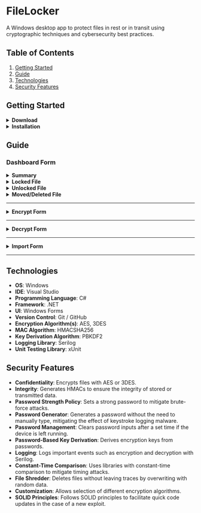 # FileLocker

A Windows desktop app to protect files in rest or in transit using cryptographic techniques and cybersecurity best practices.

## Table of Contents

1. [Getting Started](#getting-started)
2. [Guide](#guide)
3. [Technologies](#technologies)
4. [Security Features](#security-features)

## Getting Started

<details>
<summary><strong>Download</strong></summary>
<em>Coming Soon</em>
</details>

<details>
<summary><strong>Installation</strong></summary>
<em>Coming Soon</em>
</details>

## Guide

### Dashboard Form

<details>
<summary><strong>Summary</strong></summary>
The Dashboard Form also displays files within FileLocker's scope and allows addition and navigation of files.

- **Guide 📖**: opens the GitHub repository in the default browser.
- **Diagnostics 📊**: _Coming Soon_
- **Settings ⚙**: _Coming Soon_
- **Add ▼**: shows dropdown options to add files to the scope by manually selecting or importing an archive.
- **File List**: right click on a file to display options or drag and drop files onto the list to add them.
- **Search Bar**: filters files based on the search query.

> [!TIP]
> Filter by file type by searching `.txt` or `.png`, or filter by algorithm by searching `.aes` or `.3des`.

</details>

<details>
<summary><strong>Locked File</strong></summary>
A locked file can be decrypted, shredded, shown in File Explorer, or exported.

- **📋 Path**: copies the path to the clipboard.
- **📋 SHA**: copies the SHA to the clipboard.
- **Decrypt 🔑**: opens the [**Decrypt Form**](#decrypt-form).
- **Shred 🗑️**: shreds the file by overwriting its contents with random data and then deleting.
- **Explorer 📁**: launches File Explorer with the file selected.
- **Export 📤**: exports the file to a .zip archive.

<img src="./images/DashboardForm_LockedPanel.png" alt="Dashboard Form with Locked File Selected" width="1000">

</details>

<details>
<summary><strong>Unlocked File</strong></summary>
An unlocked file can be encrypted, shredded, or shown in File Explorer.

- **📋 Path**: copies the path to the clipboard.
- **📋 SHA**: copies the SHA to the clipboard.
- **Encrypt 🔐**: opens the [**Encrypt Form**](#encrypt-form).
- **Shred 🗑️**: shreds the file by overwriting its contents with random data and then deleting.
- **Explorer 📁**: launches File Explorer with the file selected.

<img src="./images/DashboardForm_UnlockedPanel.png" alt="Dashboard Form with Unlocked File Selected" width="1000">
</details>

<details>
<summary><strong>Moved/Deleted File</strong></summary>
An moved or deleted file can be relocated or removed from scope.

- **Relocate**: find the moved file.
- **Remove**: remove file from scope.

<img src="./images/DashboardForm_RelocationPanel.png" alt="Dashboard Form with Unlocked File Selected" width="1000">
</details>

---

<details>
<summary><strong>Encrypt Form</strong></summary>
<img src="./images/EncryptForm.png" alt="Encrypt Form" width="400">

The Encrypt Form allows encryption by choosing an industry-standard encryption algorithm such as AES or 3DES and providing a strength-enforced password. Password fields are cleared after 30 seconds of inactivity.

- **Generate Random**: generates a random password that satisfies the strength policy.
- **Clear**: erases both password fields.
- **→**: encrypts the file with the provided password.
- **👁**: shows or hides the password fields.

> [!CAUTION]
> If the password is lost the file cannot be decrypted. FileLocker maintains a zero-knowledge policy.

</details>

---

<details>
<summary><strong>Decrypt Form</strong></summary>
<img src="./images/DecryptForm.png" alt="Decrypt Form" width="400">

The Decrypt Form allows decryption by providing the encryption password. Password field is cleared after 30 seconds of inactivity.

- **→**: decrypts the file with the provided password, if correct.
- **👁**: shows or hides the password fields.
</details>

---

<details>
<summary><strong>Import Form</strong></summary>
<img src="./images/ImportForm.png" alt="Decrypt Form" width="400">

The Import Form allows an import of a .zip archive.

- **Open**: choose a .zip archive.
- **Save To**: the location where the file will be saved.
- **Import**: loads the archive and saves the file to the chosen location.
</details>

---

## Technologies

- **OS**: Windows
- **IDE**: Visual Studio
- **Programming Language**: C#
- **Framework**: .NET
- **UI**: Windows Forms
- **Version Control**: Git / GitHub
- **Encryption Algorithm(s)**: AES, 3DES
- **MAC Algorithm**: HMACSHA256
- **Key Derivation Algorithm**: PBKDF2
- **Logging Library**: Serilog
- **Unit Testing Library**: xUnit

## Security Features

- **Confidentiality**: Encrypts files with AES or 3DES.
- **Integrity**: Generates HMACs to ensure the integrity of stored or transmitted data.
- **Password Strength Policy**: Sets a strong password to mitigate brute-force attacks.
- **Password Generator**: Generates a password without the need to manually type, mitigating the effect of keystroke logging malware.
- **Password Management**: Clears password inputs after a set time if the device is left running.
- **Password-Based Key Derivation**: Derives encryption keys from passwords.
- **Logging**: Logs important events such as encryption and decryption with Serilog.
- **Constant-Time Comparison**: Uses libraries with constant-time comparison to mitigate timing attacks.
- **File Shredder**: Deletes files without leaving traces by overwriting with random data.
- **Customization**: Allows selection of different encryption algorithms.
- **SOLID Principles**: Follows SOLID principles to facilitate quick code updates in the case of a new exploit.
